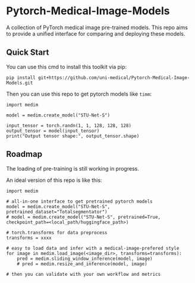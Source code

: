 # Pytorch-Medical-Image-Models

A collection of PyTorch medical image pre-trained models. 
This repo aims to provide a unified interface for comparing and deploying these models. 

## Quick Start

You can use this cmd to install this toolkit via pip:
```
pip install git+https://github.com/uni-medical/Pytorch-Medical-Image-Models.git
```

Then you can use this repo to get pytorch models like `timm`:
```
import medim

model = medim.create_model("STU-Net-S")

input_tensor = torch.randn(1, 1, 128, 128, 128)
output_tensor = model(input_tensor)
print("Output tensor shape:", output_tensor.shape)
```
## Roadmap

The loading of pre-training is still working in progress.

An ideal version of this repo is like this:
```
import medim

# all-in-one interface to get pretrained pytorch models
model = medim.create_model("STU-Net-S", pretrained_dataset="Totalsegmentator")
# model = medim.create_model("STU-Net-S", pretrained=True, checkpoint_path=<local_path/huggingface_path>)

# torch.transforms for data preprocess
transforms = xxxx

# easy to load data and infer with a medical-image-prefered style
for image in medim.load_image(<image_dir>, transforms=transforms):
    pred = medim.sliding_window_inference(model, image)
    # pred = medim.resize_and_inference(model, image)
    
# then you can validate with your own workflow and metrics
```

